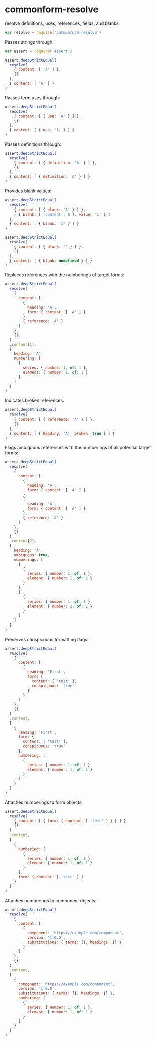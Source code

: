 # commonform-resolve

resolve definitions, uses, references, fields, and blanks

```javascript
var resolve = require('commonform-resolve')
```

Passes strings through:

```javascript
var assert = require('assert')

assert.deepStrictEqual(
  resolve(
    { content: [ 'A' ] },
    {}
  ),
  { content: [ 'A' ] }
)
```

Passes term uses through:

```javascript
assert.deepStrictEqual(
  resolve(
    { content: [ { use: 'A' } ] },
    {}
  ),
  { content: [ { use: 'A' } ] }
)
```

Passes definitions through:

```javascript
assert.deepStrictEqual(
  resolve(
    { content: [ { definition: 'A' } ] },
    {}
  ),
  { content: [ { definition: 'A' } ] }
)
```

Provides blank values:

```javascript
assert.deepStrictEqual(
  resolve(
    { content: [ { blank: 'A' } ] },
    [ { blank: [ 'content', 0 ], value: '1' } ]
  ),
  { content: [ { blank: '1' } ] }
)

assert.deepStrictEqual(
  resolve(
    { content: [ { blank: '' } ] },
    []
  ),
  { content: [ { blank: undefined } ] }
)
```

Replaces references with the numberings of target forms:

```javascript
assert.deepStrictEqual(
  resolve(
    {
      content: [
        {
          heading: 'A',
          form: { content: [ 'A' ] }
        },
        { reference: 'A' }
      ]
    },
    {}
  )
  .content[1],
  {
    heading: 'A',
    numbering: [
      {
        series: { number: 1, of: 1 },
        element: { number: 1, of: 1 }
      }
    ]
  }
)
```

Indicates broken references:

```javascript
assert.deepStrictEqual(
  resolve(
    { content: [ { reference: 'A' } ] },
    {}
  ),
  { content: [ { heading: 'A', broken: true } ] }
)
```

Flags ambiguous references with the numberings of all potential target forms:

```javascript
assert.deepStrictEqual(
  resolve(
    {
      content: [
        {
          heading: 'A',
          form: { content: [ 'A' ] }
        },
        {
          heading: 'A',
          form: { content: [ 'A' ] }
        },
        { reference: 'A' }
      ]
    },
    {}
  )
  .content[2],
  {
    heading: 'A',
    ambiguous: true,
    numberings: [
      [
        {
          series: { number: 1, of: 1 },
          element: { number: 1, of: 2 }
        }
      ],
      [
        {
          series: { number: 1, of: 1 },
          element: { number: 2, of: 2 }
        }
      ]
    ]
  }
)
```

Preserves conspicuous formatting flags:

```javascript
assert.deepStrictEqual(
  resolve(
    {
      content: [
        {
          heading: 'First',
          form: {
            content: [ 'test' ],
            conspicuous: 'true'
          }
        }
      ]
    },
    {}
  )
  .content,
  [
    {
      heading: 'First',
      form: {
        content: [ 'test' ],
        conspicuous: 'true'
      },
      numbering: [
        {
          series: { number: 1, of: 1 },
          element: { number: 1, of: 1 }
        }
      ]
    }
  ]
)
```

Attaches numberings to form objects:

```javascript
assert.deepStrictEqual(
  resolve(
    { content: [ { form: { content: [ 'test' ] } } ] },
    {}
  )
  .content,
  [
    {
      numbering: [
        {
          series: { number: 1, of: 1 },
          element: { number: 1, of: 1 }
        }
      ],
      form: { content: [ 'test' ] }
    }
  ]
)
```

Attaches numberings to component objects:

```javascript
assert.deepStrictEqual(
  resolve(
    {
      content: [
        {
          component: 'https://example.com/component',
          version: '1.0.0',
          substitutions: { terms: {}, headings: {} }
        }
      ]
    },
    {}
  )
  .content,
  [
    {
      component: 'https://example.com/component',
      version: '1.0.0',
      substitutions: { terms: {}, headings: {} },
      numbering: [
        {
          series: { number: 1, of: 1 },
          element: { number: 1, of: 1 }
        }
      ]
    }
  ]
)
```
